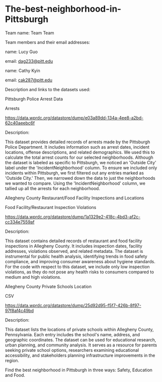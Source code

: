 # **The-best-neighborhood-in-Pittsburgh**
Team name: 
Team Team

Team members and their email addresses:

name: Lucy Guo 

email: dag233@pitt.edu

name: Cathy Kyin

email: cak287@pitt.edu

Description and links to the datasets used:

Pittsburgh Police Arrest Data

Arrests

https://data.wprdc.org/datastore/dump/e03a89dd-134a-4ee8-a2bd-62c40aeebc6f

Description:

This dataset provides detailed records of arrests made by the Pittsburgh Police Department. It includes information such as arrest dates, incident locations, offense descriptions, and related demographics. We used this to calculate the total arrest counts for our selected neighborhoods. Although the dataset is labeled as specific to Pittsburgh, we noticed an 'Outside City' label under the 'IncidentNeighborhood' column. To ensure we included only incidents within Pittsburgh, we first filtered out any entries marked as 'Outside City.' Then, we narrowed down the data to just the neighborhoods we wanted to compare. Using the 'IncidentNeighborhood' column, we tallied up all the arrests for each neighborhood.

Allegheny County Restaurant/Food Facility Inspections and Locations

Food Facility/Restaurant Inspection Violations

https://data.wprdc.org/datastore/dump/1a1329e2-418c-4bd3-af2c-cc334e7559af

Description:

This dataset contains detailed records of restaurant and food facility inspections in Allegheny County. It includes inspection dates, facility addresses, violations observed, and related metadata. The dataset is instrumental for public health analysis, identifying trends in food safety compliance, and improving consumer awareness about hygiene standards.
For the code with respect to this dataset, we include only low inspection violations, as they do not pose any health risks to consumers compared to medium and high violations.

Allegheny County Private Schools Location

CSV

https://data.wprdc.org/datastore/dump/25d92d95-f5f7-426b-8f97-97f8af4c49bd

Description:

This dataset lists the locations of private schools within Allegheny County, Pennsylvania. Each entry includes the school's name, address, and geographic coordinates. The dataset can be used for educational research, urban planning, and community analysis. It serves as a resource for parents seeking private school options, researchers examining educational accessibility, and stakeholders planning infrastructure improvements in the region.

Find the best neighborhood in Pittsburgh in three ways: Safety, Education and Food.
